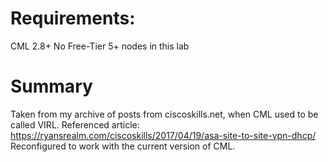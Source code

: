# Requirements:  
CML 2.8+
No Free-Tier 5+ nodes in this lab

# Summary
Taken from my archive of posts from ciscoskills.net, when CML used to be called VIRL.
Referenced article: https://ryansrealm.com/ciscoskills/2017/04/19/asa-site-to-site-vpn-dhcp/
Reconfigured to work with the current version of CML.

